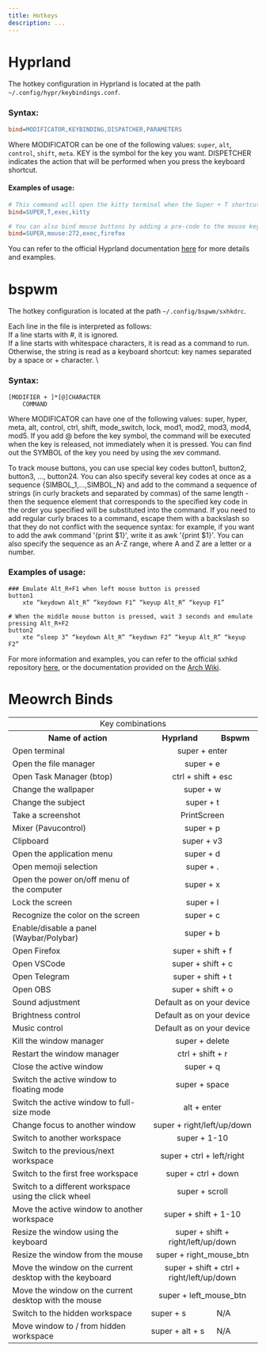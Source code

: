 ```yaml
---
title: Hotkeys
description: ...
---
```


# Hyprland
The hotkey configuration in Hyprland is located at the path `~/.config/hypr/keybindings.conf`.

### Syntax:
```ini
bind=MODIFICATOR,KEYBINDING,DISPATCHER,PARAMETERS
```

Where MODIFICATOR can be one of the following values: `super`, `alt`, `control`, `shift`, `meta`. KEY is the symbol for the key you want. DISPETCHER indicates the action that will be performed when you press the keyboard shortcut.

#### Examples of usage:
```ini
# This command will open the kitty terminal when the Super + T shortcut is pressed.
bind=SUPER,T,exec,kitty

# You can also bind mouse buttons by adding a pre-code to the mouse key code: mouse:, for example:
bind=SUPER,mouse:272,exec,firefox
```

You can refer to the official Hyprland documentation [here](https://wiki.hyprland.org/configuring/binds/) for more details and examples.


# bspwm 
The hotkey configuration is located at the path `~/.config/bspwm/sxhkdrc`.

Each line in the file is interpreted as follows: \
    If a line starts with #, it is ignored. \
    If a line starts with whitespace characters, it is read as a command to run. \
    Otherwise, the string is read as a keyboard shortcut: key names separated by a space or + character. \

### Syntax:
```text
[MODIFIER + ]*[@]CHARACTER
    COMMAND
```

Where MODIFICATOR can have one of the following values: super, hyper, meta, alt, control, ctrl, shift, mode_switch, lock, mod1, mod2, mod3, mod4, mod5. If you add @ before the key symbol, the command will be executed when the key is released, not immediately when it is pressed. You can find out the SYMBOL of the key you need by using the xev command.

To track mouse buttons, you can use special key codes button1, button2, button3, ..., button24. You can also specify several key codes at once as a sequence {SIMBOL_1,...,SIMBOL_N} and add to the command a sequence of strings (in curly brackets and separated by commas) of the same length - then the sequence element that corresponds to the specified key code in the order you specified will be substituted into the command. If you need to add regular curly braces to a command, escape them with a backslash so that they do not conflict with the sequence syntax: for example, if you want to add the awk command '{print $1}', write it as awk '\{print $1\}'. You can also specify the sequence as an A-Z range, where A and Z are a letter or a number.

### Examples of usage:
```text
### Emulate Alt_R+F1 when left mouse button is pressed
button1
    xte “keydown Alt_R” “keydown F1” “keyup Alt_R” “keyup F1”

# When the middle mouse button is pressed, wait 3 seconds and emulate pressing Alt_R+F2
button2
    xte “sleep 3” “keydown Alt_R” “keydown F2” “keyup Alt_R” “keyup F2”
```

For more information and examples, you can refer to the official sxhkd repository [here](https://github.com/baskerville/sxhkd), or the documentation provided on the [Arch Wiki](https://wiki.archlinux.org/title/Sxhkd_(%D0%A0%D1%83%D1%D1%81%D1%81%D0%BA%D0%B8%D0%B9)).

# Meowrch Binds
<table align="center">
	<tr>
		<td colspan="3" align="center">Key combinations</td>
	</tr>
    <tr>
        <th>Name of action</th>
        <th>Hyprland</th>
		<th>Bspwm</th>
    </tr>
	<tr>
        <td>Open terminal</td>
		<td colspan="2" align="center">super + enter</td>
    </tr>
    <tr>
        <td>Open the file manager</td>
		<td colspan="2" align="center">super + e</td>
    </tr>
    <tr>
        <td>Open Task Manager (btop)</td>
		<td colspan="2" align="center">ctrl + shift + esc</td>
    </tr>
    <tr>
        <td>Change the wallpaper</td>
		<td colspan="2" align="center">super + w</td>
    </tr>
	<tr>
        <td>Change the subject</td>
		<td colspan="2" align="center">super + t</td>
    </tr>
    <tr>
        <td>Take a screenshot</td>
		<td colspan="2" align="center">PrintScreen</td>
    </tr>
    <tr>
        <td>Mixer (Pavucontrol)</td>
		<td colspan="2" align="center">super + p</td>
    </tr>
    <tr>
        <td>Clipboard</td>
		<td colspan="2" align="center">super + v3</td>
    </tr>
    <tr>
        <td>Open the application menu</td>
		<td colspan="2" align="center">super + d</td>
    </tr>
    <tr>
        <td>Open memoji selection</td>
		<td colspan="2" align="center">super + .</td>
    </tr>
    <tr>
        <td>Open the power on/off menu of the computer</td>
		<td colspan="2" align="center">super + x</td>
    </tr>
    <tr>
        <td>Lock the screen</td>
        <td colspan="2" align="center">super + l</td>
    </tr>
    <tr>
        <td>Recognize the color on the screen</td>
		<td colspan="2" align="center">super + c</td>
    </tr>
    <tr>
        <td>Enable/disable a panel (Waybar/Polybar)</td>
		<td colspan="2" align="center">super + b</td>
    </tr>
	<tr>
        <td>Open Firefox</td>
		<td colspan="2" align="center">super + shift + f</td>
    </tr>
	<tr>
        <td>Open VSCode</td>
		<td colspan="2" align="center">super + shift + c</td>
    </tr>
    <tr>
        <td>Open Telegram</td>
		<td colspan="2" align="center">super + shift + t</td>
    </tr>
    <tr>
        <td>Open OBS</td>
		<td colspan="2" align="center">super + shift + o</td>
    </tr>
    <tr>
        <td>Sound adjustment</td>
		<td colspan="2" align="center">Default as on your device</td>
    </tr>
    <tr>
        <td>Brightness control</td>
		<td colspan="2" align="center">Default as on your device</td>
    </tr>
    <tr>
        <td>Music control</td>
		<td colspan="2" align="center">Default as on your device</td>
    </tr>
    <tr>
        <td>Kill the window manager</td>
		<td colspan="2" align="center">super + delete</td>
    </tr>
    <tr>
        <td>Restart the window manager</td>
		<td colspan="2" align="center">ctrl + shift + r</td>
    </tr>
    <tr>
        <td>Close the active window</td>
		<td colspan="2" align="center">super + q</td>
    </tr>
    <tr>
        <td>Switch the active window to floating mode</td>
		<td colspan="2" align="center">super + space</td>
    </tr>
    <tr>
        <td>Switch the active window to full-size mode</td>
		<td colspan="2" align="center">alt + enter</td>
    </tr>
    <tr>
        <td>Change focus to another window</td>
		<td colspan="2" align="center">super + right/left/up/down</td>
    </tr>
    <tr>
        <td>Switch to another workspace</td>
		<td colspan="2" align="center">super + 1-10</td>
    </tr>
    <tr>
        <td>Switch to the previous/next workspace</td>
		<td colspan="2" align="center">super + ctrl + left/right</td>
    </tr>
    <tr>
        <td>Switch to the first free workspace</td>
		<td colspan="2" align="center">super + ctrl + down</td>
    </tr>
    <tr>
        <td>Switch to a different workspace using the click wheel</td>
		<td colspan="2" align="center">super + scroll</td>
    </tr>
    <tr>
        <td>Move the active window to another workspace</td>
		<td colspan="2" align="center">super + shift + 1-10</td>
    </tr>
    <tr>
        <td>Resize the window using the keyboard</td>
		<td colspan="2" align="center">super + shift + right/left/up/down</td>
    </tr>
    <tr>
        <td>Resize the window from the mouse</td>
		<td colspan="2" align="center">super + right_mouse_btn</td>
    </tr>
    <tr>
        <td>Move the window on the current desktop with the keyboard</td>
		<td colspan="2" align="center">super + shift + ctrl + right/left/up/down</td>
    </tr>
    <tr>
        <td>Move the window on the current desktop with the mouse</td>
		<td colspan="2" align="center">super + left_mouse_btn</td>
    </tr>
    <tr>
        <td>Switch to the hidden workspace</td>
		<td>super + s</td>
		<td>N/A</td>
    </tr>
    <tr>
        <td>Move window to / from hidden workspace</td>
		<td>super + alt + s</td>
		<td>N/A</td>
    </tr>
</table>